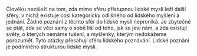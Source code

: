 Člověku nezáleží na tom, zda mimo sféru přístupnou lidské mysli leží další sféry, v nichž existuje cosi kategoricky odlišného od lidského myšlení a jednání. Žádné poznání z těchto sfér do lidské mysli neproniká. Je zbytečné se ptát, zda se věci samy o sobě liší od toho, jak se jeví nám, a zda existují světy, o kterých nemáme tušení, a myšlenky, kterým nedokážeme porozumět. Tyto otázky přesahují sféru lidského poznávání. Lidské poznání je podmíněno strukturou lidské mysli.
